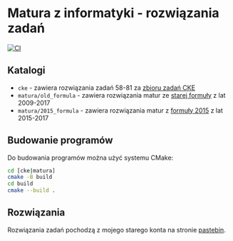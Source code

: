 # Matura z informatyki - rozwiązania zadań

[![CI](https://github.com/JMazurkiewicz/matura-z-informatyki/actions/workflows/CI.yaml/badge.svg)](https://github.com/JMazurkiewicz/matura-z-informatyki/actions/workflows/CI.yaml)

## Katalogi

* `cke` - zawiera rozwiązania zadań 58-81 za [zbioru zadań CKE](https://cke.gov.pl/images/_EGZAMIN_MATURALNY_OD_2015/Materialy/Zbiory_zadan/Matura_Zbi%C3%B3r_zada%C5%84_Informatyka.pdf)
* `matura/old_formula` - zawiera rozwiązania matur ze [starej formuły](https://cke.gov.pl/egzamin-maturalny/egzamin-w-starej-formule/arkusze/) z lat 2009-2017
* `matura/2015_formula` - zawiera rozwiązania matur z [formuły 2015](https://cke.gov.pl/egzamin-maturalny/egzamin-w-nowej-formule/arkusze/) z lat 2015-2017

## Budowanie programów

Do budowania programów można użyć systemu CMake:

```bash
cd [cke|matura]
cmake -B build
cd build
cmake --build .
```

## Rozwiązania

Rozwiązania zadań pochodzą z mojego starego konta na stronie [pastebin](https://pastebin.com/u/_Mazur).
